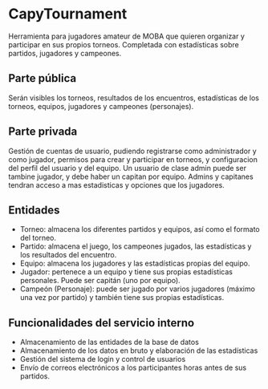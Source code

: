 # CapyTournament
Herramienta para jugadores amateur de MOBA que quieren organizar y participar en sus propios torneos.
Completada con estadísticas sobre partidos, jugadores y campeones.

## Parte pública ##
Serán visibles los torneos, resultados de los encuentros, estadísticas de los torneos, equipos, jugadores y campeones (personajes).

## Parte privada ##
Gestión de cuentas de usuario, pudiendo registrarse como administrador y como jugador, permisos para crear y participar en torneos, y configuracion del perfil del usuario y del equipo. Un usuario de clase admin puede ser tambine jugador, y debe haber un capitan por equipo. Admins y capitanes tendran acceso a mas estadisticas y opciones que los jugadores.

## Entidades ##
- Torneo: almacena los diferentes partidos y equipos, así como el formato del torneo.
- Partido: almacena el juego, los campeones jugados, las estadísticas y los resultados del encuentro.
- Equipo: almacena los jugadores y las estadísticas propias del equipo.
- Jugador: pertenece a un equipo y tiene sus propias estadísticas personales. Puede ser capitán (uno por equipo).
- Campeón (Personaje): puede ser jugado por varios jugadores (máximo una vez por partido) y también tiene sus propias estadísticas.

## Funcionalidades del servicio interno ##
- Almacenamiento de las entidades de la base de datos
- Almacenamiento de los datos en bruto y elaboración de las estadísticas
- Gestión del sistema de login y control de usuarios
- Envío de correos electrónicos a los participantes horas antes de sus partidos.
